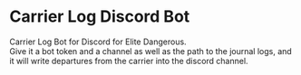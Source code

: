 # Carrier Log Discord Bot
Carrier Log Bot for Discord for Elite Dangerous. <br>
Give it a bot token and a channel as well as the path to the journal logs, and it will write departures from the carrier into the discord channel.